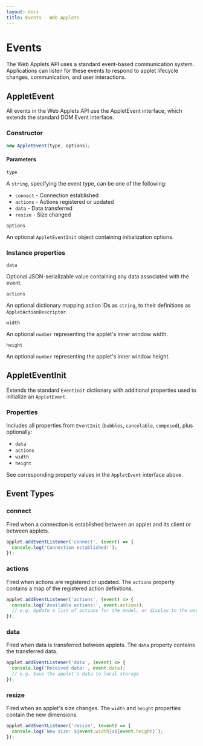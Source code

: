 ```yaml
---
layout: docs
title: Events - Web Applets
---
```


# Events

The Web Applets API uses a standard event-based communication system. Applications can listen for these events to respond to applet lifecycle changes, communication, and user interactions.

## AppletEvent

All events in the Web Applets API use the AppletEvent interface, which extends the standard DOM Event interface.

### Constructor

```js
new AppletEvent(type, options);
```

#### Parameters

`type`

A `string`, specifying the event type, can be one of the following:

- `connect` - Connection established
- `actions` - Actions registered or updated
- `data` - Data transferred
- `resize` - Size changed

`options`

An optional `AppletEventInit` object containing initialization options.

### Instance properties

`data`

Optional JSON-serializable value containing any data associated with the event.

`actions`

An optional dictionary mapping action IDs as `string`, to their definitions as `AppletActionDescriptor`.

`width`

An optional `number` representing the applet's inner window width.

`height`

An optional `number` representing the applet's inner window height.

## AppletEventInit

Extends the standard `EventInit` dictionary with additional properties used to initialize an `AppletEvent`.

### Properties

Includes all properties from `EventInit` (`bubbles`, `cancelable`, `composed`), plus optionally:

- `data`
- `actions`
- `width`
- `height`

See corresponding property values in the `AppletEvent` interface above.

## Event Types

### connect

Fired when a connection is established between an applet and its client or between applets.

```js
applet.addEventListener('connect', (event) => {
  console.log('Connection established!');
});
```

### actions

Fired when actions are registered or updated. The `actions` property contains a map of the registered action definitions.

```js
applet.addEventListener('actions', (event) => {
  console.log('Available actions:', event.actions);
  // e.g. Update a list of actions for the model, or display to the user
});
```

### data

Fired when data is transferred between applets. The `data` property contains the transferred data.

```js
applet.addEventListener('data', (event) => {
  console.log('Received data:', event.data);
  // e.g. Save the applet's data to local storage
});
```

### resize

Fired when an applet's size changes. The `width` and `height` properties contain the new dimensions.

```js
applet.addEventListener('resize', (event) => {
  console.log(`New size: ${event.width}x${event.height}`);
});
```
